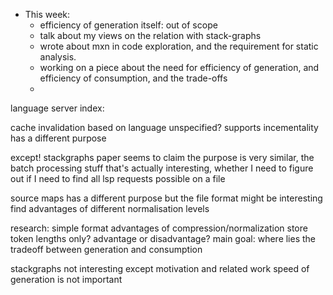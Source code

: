 
* This week:
  - efficiency of generation itself: out of scope
  - talk about my views on the relation with stack-graphs
  - wrote about mxn in code exploration, and the requirement for static analysis. 
  - working on a piece about the need for efficiency of generation, and efficiency of consumption, and the trade-offs
  - 


language server index:

cache invalidation based on language unspecified?
supports incementality
has a different purpose

except! stackgraphs paper seems to claim the purpose is very similar, the batch processing stuff
that's actually interesting, whether I need to figure out if I need to find all lsp requests possible on a file

source maps has a different purpose but the file format might be interesting
find advantages of different normalisation levels

research:
simple format
advantages of compression/normalization
store token lengths only? advantage or disadvantage?
main goal: where lies the tradeoff between generation and consumption

stackgraphs not interesting except motivation and related work
speed of generation is not important